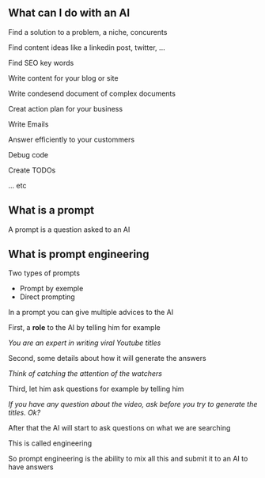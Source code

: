 ## What can I do with an AI

Find a solution to a problem, a niche, concurents

Find content ideas  like a linkedin post, twitter, ...

Find SEO key words

Write content for your blog or site

Write condesend document of complex documents

Creat action plan for your business

Write Emails

Answer efficiently to your custommers

Debug code

Create TODOs

... etc

## What is a prompt 

A prompt is a question asked to an AI

## What is prompt engineering

Two types of prompts

* Prompt by exemple
* Direct prompting

In a prompt you can give multiple advices to the AI

First, a **role** to the AI by telling him for example 

*You are an expert in writing viral Youtube titles*


Second, some details about how it will generate the answers

*Think of catching the attention of the watchers*

Third, let him ask questions for example by telling him

*If you have any question about the video, ask before you try to generate the titles. Ok?*

After that the AI will start to ask questions on what we are searching

This is called engineering

So prompt engineering is the ability to mix all this and submit it to an AI to have answers

